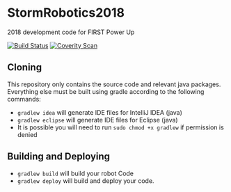 # StormRobotics2018

2018 development code for FIRST Power Up

[![Build Status](https://travis-ci.org/2729StormRobotics/StormRobotics2018.svg?branch=master)](https://travis-ci.org/2729StormRobotics/StormRobotics2018)
[![Coverity Scan](https://scan.coverity.com/projects/15040/badge.svg?flat=1)](https://scan.coverity.com/projects/2729stormrobotics-stormrobotics2018)

## Cloning

This repository only contains the source code and relevant java packages.  Everything else must be built using gradle according to the following commands:

- ```gradlew idea``` will generate IDE files for IntelliJ IDEA (java)  
- ```gradlew eclipse``` will generate IDE files for Eclipse (java)
- It is possible you will need to run ```sudo chmod +x gradlew``` if permission is denied

## Building and Deploying

- ```gradlew build``` will build your robot Code  
- ```gradlew deploy``` will build and deploy your code.
